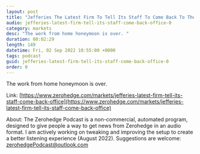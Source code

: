 ```yaml
---
layout: post
title: "Jefferies The Latest Firm To Tell Its Staff To Come Back To The Office"
audio: jefferies-latest-firm-tell-its-staff-come-back-office-0
category: markets
desc: "The work from home honeymoon is over. "
duration: 00:02:29
length: 149
datetime: Fri, 02 Sep 2022 10:55:00 +0000
tags: podcast
guid: jefferies-latest-firm-tell-its-staff-come-back-office-0
order: 0
---
```

The work from home honeymoon is over. 

Link: [https://www.zerohedge.com/markets/jefferies-latest-firm-tell-its-staff-come-back-office](https://www.zerohedge.com/markets/jefferies-latest-firm-tell-its-staff-come-back-office)

About: The Zerohedge Podcast is a non-commercial, automated program, designed to give people a way to get news from Zerohedge in an audio format.  I am actively working on tweaking and improving the setup to create a better listening experience (August 2022).  Suggestions are welcome: [zerohedgePodcast@outlook.com](mailto:zerohedgePodcast@outlook.com)